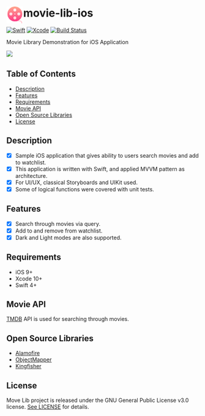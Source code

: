 <div>
  <img align="left" width="44" height="44" src="https://github.com/erencelik/movie-lib-ios/blob/main/favicon.ico" alt="Movie Lib iOS Application App Icon">
  <h1>movie-lib-ios</h1>
</div>

[![Swift](https://img.shields.io/badge/Swift-5-orange)](https://swift.org)
[![Xcode](https://img.shields.io/badge/Xcode-12.5.1-blue)](https://developer.apple.com/xcode)
[![Build Status](https://img.shields.io/badge/build-passing-brightgreen)](https://github.com/erencelik/movie-lib-ios)

Movie Library Demonstration for iOS Application

![](https://github.com/erencelik/movie-lib-ios/blob/main/Demo.gif)

## Table of Contents
- [Description](#description)
- [Features](#features)
- [Requirements](#requirements)
- [Movie API](#movie-api)
- [Open Source Libraries](#open-source-libraries)
- [License](#license)

## Description
- [x] Sample iOS application that gives ability to users search movies and add to watchlist.
- [x] This application is written with Swift, and applied MVVM pattern as architecture.
- [x] For UI/UX, classical Storyboards and UIKit used.
- [x] Some of logical functions were covered with unit tests.

## Features
- [x] Search through movies via query.
- [x] Add to and remove from watchlist. 
- [x] Dark and Light modes are also supported.

## Requirements
- iOS 9+
- Xcode 10+
- Swift 4+

## Movie API
[TMDB](https://themoviedb.org) API is used for searching through movies.

## Open Source Libraries
-  [Alamofire](https://github.com/Alamofire/Alamofire)
-  [ObjectMapper](https://github.com/tristanhimmelman/ObjectMapper)
-  [Kingfisher](https://github.com/onevcat/Kingfisher)

## License
Move Lib project is released under the GNU General Public License v3.0 license. [See LICENSE](https://github.com/erencelik/movie-lib-ios/blob/main/LICENSE) for details.

